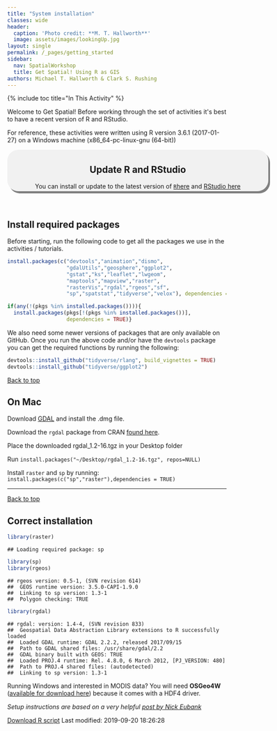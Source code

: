 ```yaml
---
title: "System installation"
classes: wide
header:
  caption: 'Photo credit: **M. T. Hallworth**'
  image: assets/images/lookingUp.jpg
layout: single
permalink: /_pages/getting_started
sidebar:
  nav: SpatialWorkshop
  title: Get Spatial! Using R as GIS
authors: Michael T. Hallworth & Clark S. Rushing
---
```

<a name="TOP"></a>
{% include toc title="In This Activity" %}



Welcome to Get Spatial! Before working through the set of activities it's best to have a recent version of R and RStudio. 

For reference, these activities were written using R version 3.6.1 (2017-01-27) on a Windows machine (x86_64-pc-linux-gnu (64-bit))

<div style="background-color:rgba(0, 0, 0, 0.0470588); border-radius: 25px; text-align:center; vertical-align: middle; padding:3px 0; width: 600px; margin: auto; box-shadow: 4px 5px gray;">
<h2>Update R and RStudio</h2>
You can install or update to the latest version of <a href="https://cloud.r-project.org/"><code>R</code>here</a> and <a href="https://www.rstudio.com/products/rstudio/download/">RStudio here</a>
</div>
<br>
<br>
<a name="install.packages"></a>

## Install required packages 
Before starting, run the following code to get all the packages we use in the activities / tutorials. 



```r
install.packages(c("devtools","animation","dismo",
                   "gdalUtils","geosphere","ggplot2",
                   "gstat","ks","leaflet","lwgeom",
                   "maptools","mapview","raster",
                   "rasterVis","rgdal","rgeos","sf",
                   "sp","spatstat","tidyverse","velox"), dependencies = TRUE)

if(any(!(pkgs %in% installed.packages()))){
  install.packages(pkgs[!(pkgs %in% installed.packages())],
                   dependencies = TRUE)}
```



We also need some newer versions of packages that are only available on GitHub. Once you run the above code and/or have the <code>devtools</code> package you can get the required functions by running the following:

```r
devtools::install_github("tidyverse/rlang", build_vignettes = TRUE)
devtools::install_github("tidyverse/ggplot2")
```

<a href="#TOP">Back to top</a>

## On Mac 
Download [GDAL](https://trac.osgeo.org/gdal/wiki/DownloadingGdalBinaries) and install the .dmg file. 

Download the `rgdal` package from CRAN [found here](https://cran.r-project.org/web/packages/rgdal/index.html).

Place the downloaded rgdal_1.2-16.tgz in your Desktop folder

Run `install.packages("~/Desktop/rgdal_1.2-16.tgz", repos=NULL)`

Install `raster` and `sp` by running: `install.packages(c("sp","raster"),dependencies = TRUE)`
<br>
<hr>

<a href="#TOP">Back to top</a>

## Correct installation

```r
library(raster)
```

```
## Loading required package: sp
```

```r
library(sp)
library(rgeos)
```

```
## rgeos version: 0.5-1, (SVN revision 614)
##  GEOS runtime version: 3.5.0-CAPI-1.9.0 
##  Linking to sp version: 1.3-1 
##  Polygon checking: TRUE
```

```r
library(rgdal)
```

```
## rgdal: version: 1.4-4, (SVN revision 833)
##  Geospatial Data Abstraction Library extensions to R successfully loaded
##  Loaded GDAL runtime: GDAL 2.2.2, released 2017/09/15
##  Path to GDAL shared files: /usr/share/gdal/2.2
##  GDAL binary built with GEOS: TRUE 
##  Loaded PROJ.4 runtime: Rel. 4.8.0, 6 March 2012, [PJ_VERSION: 480]
##  Path to PROJ.4 shared files: (autodetected)
##  Linking to sp version: 1.3-1
```

Running Windows and interested in MODIS data? You will need <strong>OSGeo4W</strong> ([available for download here](https://trac.osgeo.org/osgeo4w/)) because it comes with a HDF4 driver.


*Setup instructions are based on a very helpful [post by Nick Eubank](http://www.nickeubank.com/wp-content/uploads/2015/10/RGIS1_SpatialDataTypes_part0_setup.html)*

<a href="https://raw.githubusercontent.com/mhallwor/mhallwor.github.io/develop/Rscripts/getting_started.R" target="_blank" class="btn btn--info">Download R script</a> Last modified: 2019-09-20 18:26:28
